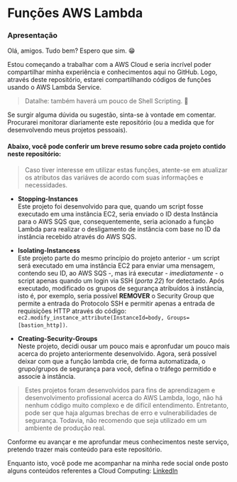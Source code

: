 # Funções AWS Lambda
### Apresentação
Olá, amigos. Tudo bem? Espero que sim. 😁

Estou começando a trabalhar com a AWS Cloud e seria incrível poder compartilhar minha experiência e conhecimentos aqui no GitHub. Logo, através deste repositório,
estarei compartilhando códigos de funções usando o AWS Lambda Service.
> Datalhe: também haverá um pouco de Shell Scripting. 🤭

Se surgir alguma dúvida ou sugestão, sinta-se à vontade em comentar. Procurarei monitorar diariamente este repositório (ou a medida que for desenvolvendo meus projetos
pessoais).

#### Abaixo, você pode conferir um breve resumo sobre cada projeto contido neste repositório:

> Caso tiver interesse em utilizar estas funções, atente-se em atualizar os atributos das variáves de acordo com suas informações e necessidades.

- **Stopping-Instances** <br>
Este projeto foi desenvolvido para que, quando um script fosse executado em uma instância EC2, seria enviado o ID desta Instância para o AWS SQS que, consequentemente,
seria acionado a função Lambda para realizar o desligamento de instância com base no ID da instância recebido através do AWS SQS.

- **Isolating-Instancess** <br>
Este projeto parte do mesmo princípio do projeto anterior - um script será executado em uma instância EC2 para enviar uma mensagem, contendo seu ID, ao AWS SQS -, mas
irá executar *- imediatamente -* o script apenas quando um login via SSH (*porta 22*) for detectado. Após executado, modificado os grupos de segurança atribuídos à
instância, isto é, por exemplo, seria possível **REMOVER** o Security Group que permite a entrada do Protocolo SSH e permitir apenas a entrada de requisições HTTP através
do código: `ec2.modify_instance_attribute(InstanceId=body, Groups=[bastion_http])`.

- **Creating-Security-Groups** <br>
Neste projeto, decidi ousar um pouco mais e apronfudar um pouco mais acerca do projeto anteriormente desenvolvido. Agora, será possível deixar com que a função lambda 
crie, de forma automatizada, o grupo/grupos de segurança para você, defina o tráfego permitido e associe à instãncia.

> Estes projetos foram desenvolvidos para fins de aprendizagem e desenvolvimento profissional acerca do AWS Lambda, logo, não há nenhum código muito complexo e de
difícil entendimento. Entretanto, pode ser que haja algumas brechas de erro e vulnerabilidades de segurança. Todavia, não recomendo que seja utilizado em um ambiente
de produção real.

Conforme eu avançar e me aprofundar meus conhecimentos neste serviço, pretendo trazer mais conteúdo para este repositório.

Enquanto isto, você pode me acompanhar na minha rede social onde posto alguns conteúdos referentes a Cloud Computing: [LinkedIn](linkedin.com/in/vitor-silva-de-antoni/)
